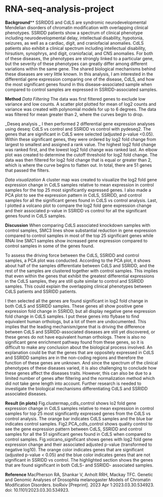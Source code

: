 # RNA-seq-analysis-project

**Background****
SSRIDDS and CdLS are syndromic neurodevelopmental Mendelian disorders of chromatin modification with overlapping clinical phenotypes. SSRIDD patients show a spectrum of clinical phenotype including neurodevelopmental delay, intellectual disability, hypotonia, seizures, as well as a cardiac, digit, and craniofacial anomalies. CdLS patients also exhibit a clinical spectrum including intellectual disability, hirsutism, synophrys, and digit, craniofacial, and CNS anomalies. For both of these diseases, the phenotypes are strongly linked to a particular gene, but the severity of these phenotypes can greatly differ among different variations within the same gene. The shared biological mechanisms behind these diseases are very little known.  In this analysis, I am interested in the differential gene expression comparing one of the disease, CdLS, and how the most significant genes found in this disease-associated sample when compared to control samples are expressed in SSRIDD-associated samples. 

**Method**
_Data Filtering_
The data was first filtered genes to exclude low variance and low counts. A scatter plot plotted for mean of log2 counts and variance was created with polynomial models for up to 6 degrees. The data was filtered for mean greater than 2, where the curves begin to drop. 

_Deseq analysis _
I then performed 2 differential gene expression analyses using deseq: CdLS vs control and SSRIDD vs control with pydeseq2. The genes that are significant in CdLS were selected (adjusted p-value <0.05). Within these significant genes, they were ordered by log2 fold change from largest to smallest and assigned a rank  value. The highest log2 fold change was ranked first, and the lowest log2 fold change was ranked last. An elbow plot was created to determine the cutoff threshold for log2 fold change. The data was then filtered for log2 fold change that is equal or greater than 2, which is where the curve begins to flatten out. In total, there are 51 genes that passed the filters. 

_Data visualization_
A cluster map was created to visualize the log2 fold gene expression change in CdLS samples relative to mean expression in control samples for the top 25 most significantly expressed genes. I also made a PCA plot to see the expression pattern in CdLS, SSRIDD, and control samples for all the significant genes found in CdLS vs control analysis. Last, I plotted a volcano plot to compare the log2 fold gene expression change and their associated p-value in SSRIDD vs control for all the significant genes found in CdLS samples. 

**Discussion**
When comparing CdLS associated knockdown samples with control samples, SMC3 lines show substantial reduction in gene expression compared to control samples in most of the top 25 significant genes while RNAi line SMC1 samples show increased gene expression compared to control samples in some of the genes found. 

To assess the driving force between the CdLS, SSRIDD and control samples, a PCA plot was conducted. According to the PCA plot, it shows about half of the samples differentiate between CdLS and SSRIDD, and the rest of the samples are clustered together with control samples. This implies that even within the genes that exhibit the greatest differential expressions in the CdLS samples, they are still quite similar to control and SSRIDD samples. This could explain the overlapping clinical phenotypes between CdLS patients and SSRIDD patients.  

I then selected all the genes are found significant in log2 fold change in both CdLS and SSRIDD samples. These genes all show positive gene expression fold change in SSRIDD, but all display negative gene expression fold change in CdLS samples. I put these genes into flybase to find equivalent human orthologs, but a lot of them are undocumented. This implies that the leading mechanism/gene that is driving the difference between CdLS and SSRIDD-associated diseases are still yet discovered, or these genes do not have equivalent human orthologs. There is also no significant gene enrichment pathway found from these genes, so it is difficult to make any conclusion about the biological process involved. An explanation could be that the genes that are oppositely expressed in CdLS and SSRIDD samples are in the non-coding regions and therefore the function of these genes are unknown. And since the spectrum of the clinical phenotypes of these diseases varied, it is also challenging to conclude how these genes affect the diseases traits. However, this can also be due to a limited number of genes after filtering and the normalization method which did not take gene length into account. Further research is needed to investigate the biological mechanisms differentiating CdLS and SSRIDD associated diseases. 

**Result (in plots)**
Fig.clustermap_cdls_control shows lo2 fold gene expression change in CdLS samples relative to mean expression in control samples for top 25 most significantly expressed genes from the CdLS vs control analysis. The orange bar indicates CdLS samples and the blue bar indicates control samples. 
Fig2.PCA_cdls_control shows quality control to see the gene expression pattern between CdLS, SSRIDD and control samples for all the 51 significant genes found in CdLS when compared to control samples. 
Fig.volcano_significant shows genes with log2 fold gene expression change and their associated adjusted p-value (transformed to negative log10). The orange color indicates genes that are significant (adjusted p-value < 0.05) and the blue color indicates genes that are not significant in SSRIDD vs control. The highlighted section shows the genes that are found significant in both CdLS- and SSRIDD- associated samples. 

**Reference**
MacPherson RA, Shankar V, Anholt RRH, Mackay TFC. Genetic and Genomic Analyses of Drosophila melanogaster Models of Chromatin Modification Disorders. bioRxiv [Preprint]. 2023 Apr 1:2023.03.30.534923. doi: 10.1101/2023.03.30.534923. 
